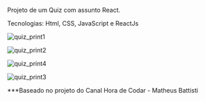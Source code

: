 Projeto de um Quiz com assunto React. 

Tecnologias: Html, CSS, JavaScript e ReactJs

![quiz_print1](https://user-images.githubusercontent.com/102860659/190021678-09a8ab73-2096-4e60-88cf-69f6c2211580.png)

![quiz_print2](https://user-images.githubusercontent.com/102860659/190021809-1e72c6cc-176c-4125-a59d-6142623c09b3.png)

![quiz_print4](https://user-images.githubusercontent.com/102860659/190022393-bdbfbc68-5b8d-4515-9fc0-350dd17230fb.png)

![quiz_print3](https://user-images.githubusercontent.com/102860659/190022039-d14b375c-2b3f-4203-8982-54e93baf91de.png)

***Baseado no projeto do Canal Hora de Codar - Matheus Battisti
